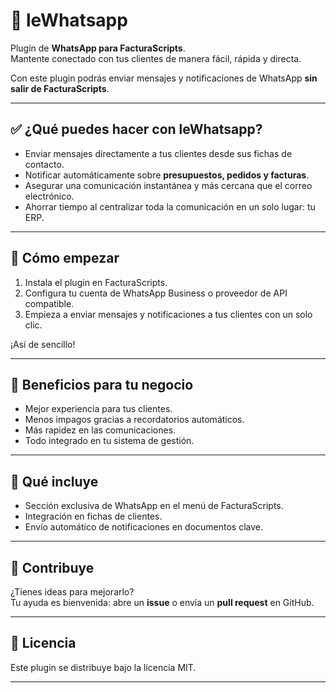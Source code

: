 # 📲 leWhatsapp

Plugin de **WhatsApp para FacturaScripts**.  
Mantente conectado con tus clientes de manera fácil, rápida y directa.  

Con este plugin podrás enviar mensajes y notificaciones de WhatsApp **sin salir de FacturaScripts**.

---

## ✅ ¿Qué puedes hacer con leWhatsapp?

- Enviar mensajes directamente a tus clientes desde sus fichas de contacto.  
- Notificar automáticamente sobre **presupuestos, pedidos y facturas**.  
- Asegurar una comunicación instantánea y más cercana que el correo electrónico.  
- Ahorrar tiempo al centralizar toda la comunicación en un solo lugar: tu ERP.  

---

## 🚀 Cómo empezar

1. Instala el plugin en FacturaScripts.  
2. Configura tu cuenta de WhatsApp Business o proveedor de API compatible.  
3. Empieza a enviar mensajes y notificaciones a tus clientes con un solo clic.  

¡Así de sencillo!  

---

## 🎯 Beneficios para tu negocio

- Mejor experiencia para tus clientes.  
- Menos impagos gracias a recordatorios automáticos.  
- Más rapidez en las comunicaciones.  
- Todo integrado en tu sistema de gestión.  

---

## 📂 Qué incluye

- Sección exclusiva de WhatsApp en el menú de FacturaScripts.  
- Integración en fichas de clientes.  
- Envío automático de notificaciones en documentos clave.  

---

## 🤝 Contribuye

¿Tienes ideas para mejorarlo?  
Tu ayuda es bienvenida: abre un **issue** o envía un **pull request** en GitHub.  

---

## 📜 Licencia

Este plugin se distribuye bajo la licencia MIT.  

---
